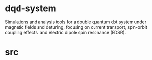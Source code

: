 # dqd-system

Simulations and analysis tools for a double quantum dot system under magnetic fields and detuning, focusing on current transport, spin-orbit coupling effects, and electric dipole spin resonance (EDSR).

# src

